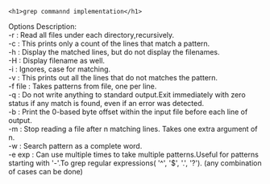     <h1>grep commannd implementation</h1>

Options Description:<br>
-r : Read all files  under each directory,recursively.<br>
-c : This prints only a count of the lines that match a pattern.<br>
-h : Display the matched lines, but do not display the filenames.<br>
-H : Display filename as well.<br>
-i : Ignores, case for matching.<br>
-v : This prints out all the lines that do not matches the pattern.<br>
-f file : Takes patterns from file, one per line.<br>
 -q : Do not write anything to standard output.Exit immediately with zero status if any match is found, even  if  an error  was  detected.<br>
-b : Print the 0-based byte offset within the input file before  each line of output.<br>
-m : Stop reading a file after n matching lines. Takes one extra argument of n.<br>
-w : Search pattern as a complete word.<br>
-e exp : Can use multiple times to take multiple patterns.Useful for patterns starting with '-'.To grep regular expressions( '^', '$', '.', '?').
(any combination of cases can be done)<br>

